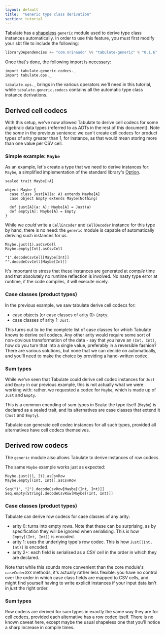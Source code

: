```yaml
---
layout: default
title:  "Generic type class derivation"
section: tutorial
---
```

Tabulate has a [shapeless](https://github.com/milessabin/shapeless) `generic` module used to derive type class instances
automatically. In order to use this feature, you must first modify your sbt file to include the following:

```scala
libraryDependencies += "com.nrinaudo" %% "tabulate-generic" % "0.1.6"
```

Once that's done, the following import is necessary:

```tut:silent
import tabulate.generic.codecs._
import tabulate.ops._
```

`tabulate.ops._` brings in the various operators we'll need in this tutorial, while `tabulate.generic.codecs` contains
all the automatic type class instance derivations.


## Derived cell codecs
With this setup, we've now allowed Tabulate to derive cell codecs for some algebraic data types (referred to as ADTs
in the rest of this document). Note the *some* in the previous sentence: we can't create cell codecs for product types
of arity greater than 1, for instance, as that would mean storing more than one value per CSV cell.

### Simple example: `Maybe`

As an example, let's create a type that we need to derive instances for: `Maybe`, a simplified implementation of the
standard library's [Option](http://www.scala-lang.org/api/current/index.html#scala.Option).

```tut:silent
sealed trait Maybe[+A]

object Maybe {
  case class Just[A](a: A) extends Maybe[A]
  case object Empty extends Maybe[Nothing]

  def just[A](a: A): Maybe[A] = Just(a)
  def empty[A]: Maybe[A] = Empty
}
```

While we *could* write a `CellEncoder` and `CellDecoder` instance for this type by hand, there is no need: the `generic`
module is capable of automatically deriving such instances for us.

```tut
Maybe.just(1).asCsvCell
Maybe.empty[Int].asCsvCell

"1".decodeCsvCell[Maybe[Int]]
"".decodeCsvCell[Maybe[Int]]
```

It's important to stress that these instances are generated at *compile* time and that absolutely no runtime reflection
is involved. No nasty type error at runtime, if the code compiles, it will execute nicely.


### Case classes (product types)
In the previous example, we saw tabulate derive cell codecs for:

* case objects (or case classes of arity 0): `Empty`.
* case classes of arity 1: `Just`.

This turns out to be the complete list of case classes for which Tabulate knows to derive cell codecs. Any other
arity would require some sort of non-obvious transformation of the data - say that you have an `(Int, Int)`, how do
you turn that into a single value, preferably in a reversible fashion? There are various solutions, but none that we
can decide on automatically, and you'll need to make the choice by providing a hand-written codec. 


### Sum types
While we've seen that Tabulate could derive cell codec instances for `Just` and `Empty` in our previous example, this
is not actually what we were working with: rather, we requested a codec for `Maybe`, which is made up of `Just` and
`Empty`.

This is a common encoding of sum types in Scala: the type itself (`Maybe`) is declared as a sealed trait, and its
alternatives are case classes that extend it (`Just` and `Empty`).

Tabulate can generate cell codec instances for all such types, provided all alternatives have cell codecs themselves.
 

## Derived row codecs
The `generic` module also allows Tabulate to derive instances of row codecs.
 
The same `Maybe` example works just as expected:

```tut
Maybe.just((1, 2)).asCsvRow
Maybe.empty[(Int, Int)].asCsvRow

Seq("1", "2").decodeCsvRow[Maybe[(Int, Int)]]
Seq.empty[String].decodeCsvRow[Maybe[(Int, Int)]]
```

### Case classes (product types)
Tabulate can derive row codecs for case classes of any arity:

* arity 0: turns into empty rows. Note that these can be surprising, as by specification they will be ignored when
  serialising. This is how `Empty[(Int, Int)]` is encoded.
* arity 1: uses the underlying type's row codec. This is how `Just[(Int, Int)]` is encoded.
* arity 2+: each field is serialised as a CSV cell in the order in which they are declared.

Note that while this sounds more convenient than the core module's `caseCodecXXX` methods, it's actually rather less
flexible: you have no control over the order in which case class fields are mapped to CSV cells, and might find yourself
having to write explicit instances if your input data isn't in *just* the right order.

### Sum types
Row codecs are derived for sum types in exactly the same way they are for cell codecs, provided each alternative has a
row codec itself. There is no known caveat here, except maybe the usual shapeless one that you'll notice a sharp
increase in compile times.